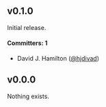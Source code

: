 ## v0.1.0
 
Initial release.
 
#### Committers: 1
- David J. Hamilton ([@hjdivad](https://github.com/hjdivad))
 
## v0.0.0
 
Nothing exists.
